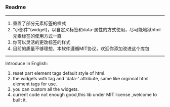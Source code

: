 ### Readme

***

1. 重置了部分元素标签的样式
2. “小部件”(widget)，以自定义标签和data-属性的方式使用，尽可能地狱html元素标签的使用方式一直
3. 你可以灵活的更改标签的样式
4. 目前的质量不够理想，本软件遵循MIT协议，欢迎你添加改进这个库包

***

Introduce in English:

1. reset part element tags default style of html.
2. the widgets with tag and 'data-' attribute, same like orginnal html element tags for use.
3. you can custom all the widgets.
4. current code not enough good,this lib under MIT license ,welcome to built it.